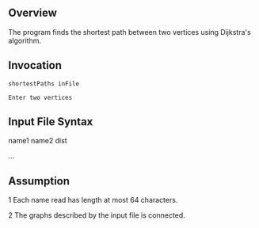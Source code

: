 ## Overview
The program finds the shortest path between two vertices using Dijkstra's algorithm. 

## Invocation 

```
shortestPaths inFile

Enter two vertices
```

## Input File Syntax
name1 name2 dist

...
## Assumption
1 Each name read has length at most 64 characters.

2 The graphs described by the input file is connected.
